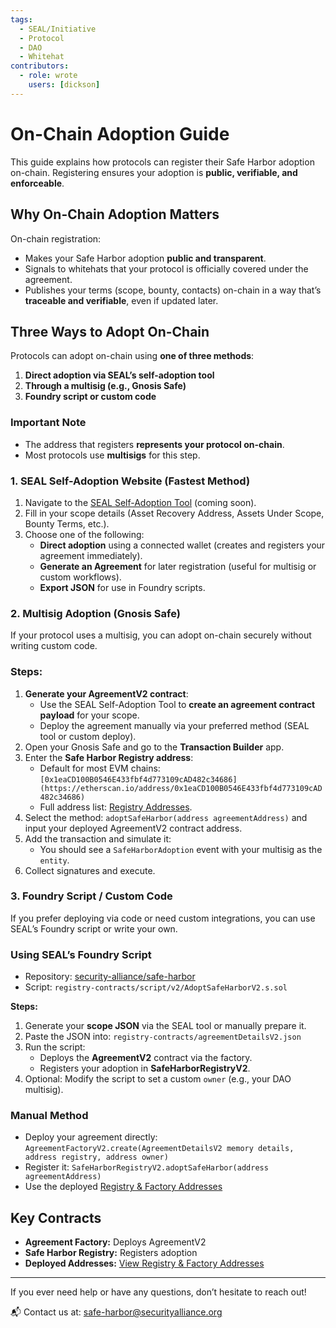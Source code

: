 ```yaml
---
tags:
  - SEAL/Initiative
  - Protocol
  - DAO
  - Whitehat
contributors:
  - role: wrote
    users: [dickson]
---
```


# On-Chain Adoption Guide

This guide explains how protocols can register their Safe Harbor adoption on-chain. Registering ensures your adoption is **public, verifiable, and enforceable**.


## Why On-Chain Adoption Matters

On-chain registration:

- Makes your Safe Harbor adoption **public and transparent**.
- Signals to whitehats that your protocol is officially covered under the agreement.
- Publishes your terms (scope, bounty, contacts) on-chain in a way that’s **traceable and verifiable**, even if updated later.


## Three Ways to Adopt On-Chain

Protocols can adopt on-chain using **one of three methods**:

1. **Direct adoption via SEAL’s self-adoption tool**
2. **Through a multisig (e.g., Gnosis Safe)**
3. **Foundry script or custom code**



### Important Note

- The address that registers **represents your protocol on-chain**.
- Most protocols use **multisigs** for this step.



### 1. SEAL Self-Adoption Website (Fastest Method)

1. Navigate to the [SEAL Self-Adoption Tool](http://TODOBYROBERT) (coming soon).
2. Fill in your scope details (Asset Recovery Address, Assets Under Scope, Bounty Terms, etc.).
3. Choose one of the following:
    - **Direct adoption** using a connected wallet (creates and registers your agreement immediately).
    - **Generate an Agreement** for later registration (useful for multisig or custom workflows).
    - **Export JSON** for use in Foundry scripts.



### 2. Multisig Adoption (Gnosis Safe)

If your protocol uses a multisig, you can adopt on-chain securely without writing custom code.

### Steps:

1. **Generate your AgreementV2 contract**:
    - Use the SEAL Self-Adoption Tool to **create an agreement contract payload** for your scope.
    - Deploy the agreement manually via your preferred method (SEAL tool or custom deploy).
2. Open your Gnosis Safe and go to the **Transaction Builder** app.
3. Enter the **Safe Harbor Registry address**:
    - Default for most EVM chains: `[0x1eaCD100B0546E433fbf4d773109cAD482c34686](https://etherscan.io/address/0x1eaCD100B0546E433fbf4d773109cAD482c34686)`
    - Full address list: [Registry Addresses](https://github.com/security-alliance/safe-harbor).
4. Select the method: `adoptSafeHarbor(address agreementAddress)` and input your deployed AgreementV2 contract address.
5. Add the transaction and simulate it:
    - You should see a `SafeHarborAdoption` event with your multisig as the `entity`.
6. Collect signatures and execute.



### 3. Foundry Script / Custom Code

If you prefer deploying via code or need custom integrations, you can use SEAL’s Foundry script or write your own.

### Using SEAL’s Foundry Script

- Repository: [security-alliance/safe-harbor](https://github.com/security-alliance/safe-harbor)
- Script: `registry-contracts/script/v2/AdoptSafeHarborV2.s.sol`

**Steps:**

1. Generate your **scope JSON** via the SEAL tool or manually prepare it.
2. Paste the JSON into: `registry-contracts/agreementDetailsV2.json`
3. Run the script:
    - Deploys the **AgreementV2** contract via the factory.
    - Registers your adoption in **SafeHarborRegistryV2**.
4. Optional: Modify the script to set a custom `owner` (e.g., your DAO multisig).

### Manual Method

- Deploy your agreement directly: `AgreementFactoryV2.create(AgreementDetailsV2 memory details, address registry, address owner)`
- Register it: `SafeHarborRegistryV2.adoptSafeHarbor(address agreementAddress)`
- Use the deployed [Registry & Factory Addresses](https://github.com/security-alliance/safe-harbor/blob/main/README.md)
    
    



## Key Contracts

- **Agreement Factory:** Deploys AgreementV2
- **Safe Harbor Registry:** Registers adoption
- **Deployed Addresses:** [View Registry & Factory Addresses](https://github.com/security-alliance/safe-harbor/blob/main/README.md)

---

If you ever need help or have any questions, don’t hesitate to reach out!

📬 Contact us at: [safe-harbor@securityalliance.org](mailto:safe-harbor@securityalliance.org)